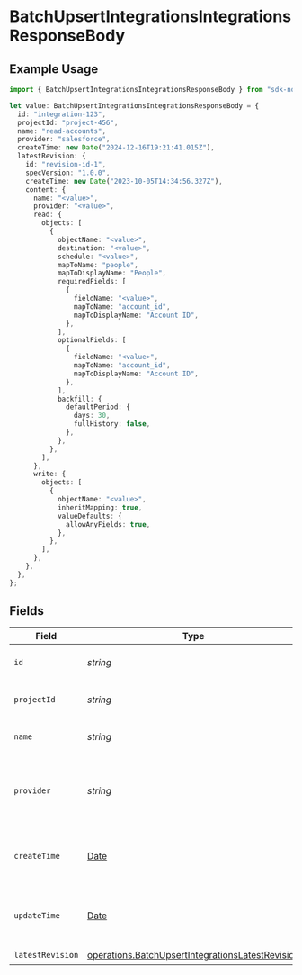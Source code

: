 # BatchUpsertIntegrationsIntegrationsResponseBody

## Example Usage

```typescript
import { BatchUpsertIntegrationsIntegrationsResponseBody } from "sdk-node/models/operations";

let value: BatchUpsertIntegrationsIntegrationsResponseBody = {
  id: "integration-123",
  projectId: "project-456",
  name: "read-accounts",
  provider: "salesforce",
  createTime: new Date("2024-12-16T19:21:41.015Z"),
  latestRevision: {
    id: "revision-id-1",
    specVersion: "1.0.0",
    createTime: new Date("2023-10-05T14:34:56.327Z"),
    content: {
      name: "<value>",
      provider: "<value>",
      read: {
        objects: [
          {
            objectName: "<value>",
            destination: "<value>",
            schedule: "<value>",
            mapToName: "people",
            mapToDisplayName: "People",
            requiredFields: [
              {
                fieldName: "<value>",
                mapToName: "account_id",
                mapToDisplayName: "Account ID",
              },
            ],
            optionalFields: [
              {
                fieldName: "<value>",
                mapToName: "account_id",
                mapToDisplayName: "Account ID",
              },
            ],
            backfill: {
              defaultPeriod: {
                days: 30,
                fullHistory: false,
              },
            },
          },
        ],
      },
      write: {
        objects: [
          {
            objectName: "<value>",
            inheritMapping: true,
            valueDefaults: {
              allowAnyFields: true,
            },
          },
        ],
      },
    },
  },
};
```

## Fields

| Field                                                                                                                | Type                                                                                                                 | Required                                                                                                             | Description                                                                                                          | Example                                                                                                              |
| -------------------------------------------------------------------------------------------------------------------- | -------------------------------------------------------------------------------------------------------------------- | -------------------------------------------------------------------------------------------------------------------- | -------------------------------------------------------------------------------------------------------------------- | -------------------------------------------------------------------------------------------------------------------- |
| `id`                                                                                                                 | *string*                                                                                                             | :heavy_check_mark:                                                                                                   | The integration ID.                                                                                                  | integration-123                                                                                                      |
| `projectId`                                                                                                          | *string*                                                                                                             | :heavy_check_mark:                                                                                                   | The Ampersand project ID.                                                                                            | project-456                                                                                                          |
| `name`                                                                                                               | *string*                                                                                                             | :heavy_check_mark:                                                                                                   | The integration name.                                                                                                | read-accounts                                                                                                        |
| `provider`                                                                                                           | *string*                                                                                                             | :heavy_check_mark:                                                                                                   | The SaaS provider that this integration connects to.                                                                 | salesforce                                                                                                           |
| `createTime`                                                                                                         | [Date](https://developer.mozilla.org/en-US/docs/Web/JavaScript/Reference/Global_Objects/Date)                        | :heavy_check_mark:                                                                                                   | The time the integration was created.                                                                                |                                                                                                                      |
| `updateTime`                                                                                                         | [Date](https://developer.mozilla.org/en-US/docs/Web/JavaScript/Reference/Global_Objects/Date)                        | :heavy_minus_sign:                                                                                                   | The time the integration was last updated.                                                                           |                                                                                                                      |
| `latestRevision`                                                                                                     | [operations.BatchUpsertIntegrationsLatestRevision](../../models/operations/batchupsertintegrationslatestrevision.md) | :heavy_check_mark:                                                                                                   | N/A                                                                                                                  |                                                                                                                      |